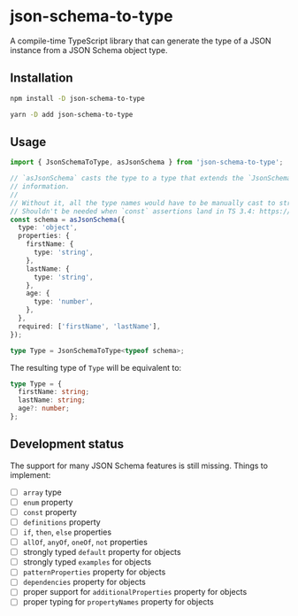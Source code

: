 # json-schema-to-type

A compile-time TypeScript library that can generate the type of a JSON instance from a JSON Schema object type.

## Installation

```bash
npm install -D json-schema-to-type
```

```bash
yarn -D add json-schema-to-type
```

## Usage

```typescript
import { JsonSchemaToType, asJsonSchema } from 'json-schema-to-type';

// `asJsonSchema` casts the type to a type that extends the `JsonSchema` schema, while preserving the granular type
// information.
//
// Without it, all the type names would have to be manually cast to string literals (`type: 'string' as 'string'`).
// Shouldn't be needed when `const` assertions land in TS 3.4: https://github.com/Microsoft/TypeScript/pull/29510
const schema = asJsonSchema({
  type: 'object',
  properties: {
    firstName: {
      type: 'string',
    },
    lastName: {
      type: 'string',
    },
    age: {
      type: 'number',
    },
  },
  required: ['firstName', 'lastName'],
});

type Type = JsonSchemaToType<typeof schema>;
```

The resulting type of `Type` will be equivalent to:

```typescript
type Type = {
  firstName: string;
  lastName: string;
  age?: number;
};
```

## Development status

The support for many JSON Schema features is still missing. Things to implement:

- [ ] `array` type
- [ ] `enum` property
- [ ] `const` property
- [ ] `definitions` property
- [ ] `if`, `then`, `else` properties
- [ ] `allOf`, `anyOf`, `oneOf`, `not` properties
- [ ] strongly typed `default` property for objects
- [ ] strongly typed `examples` for objects
- [ ] `patternProperties` property for objects
- [ ] `dependencies` property for objects
- [ ] proper support for `additionalProperties` property for objects
- [ ] proper typing for `propertyNames` property for objects
